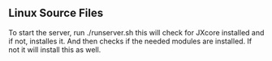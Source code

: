 ﻿## Linux Source Files
To start the server, run ./runserver.sh this will check for JXcore installed and if not, installes it. And then checks if the needed modules are installed. If not it will install this as well.

